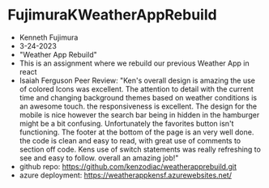 # FujimuraKWeatherAppRebuild
- Kenneth Fujimura
- 3-24-2023
- "Weather App Rebuild"
- This is an assignment where we rebuild our previous Weather App in react
- Isaiah Ferguson Peer Review: "Ken's overall design is amazing the use of colored Icons was excellent. The attention to detail with the current time and changing background themes based on weather conditions is an awesome touch. the responsiveness is excellent. The design for the mobile is nice however the search bar being in hidden in the hamburger might be a bit confusing. Unfortunately the favorites button isn't functioning. The footer at the bottom of the page is an very well done. the code is clean and easy to read, with great use of comments to section off code. Kens use of switch statements was really refreshing to see and easy to follow. overall an amazing job!"
- github repo: https://github.com/kenzodiac/weatherapprebuild.git
- azure deployment: https://weatherappkensf.azurewebsites.net/